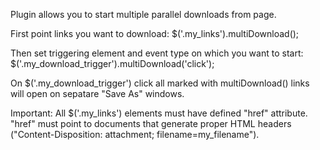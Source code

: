 Plugin allows you to start multiple parallel downloads from page. 

First point links you want to download:
$('.my_links').multiDownload();

Then set triggering element and event type on which you want to start:
$('.my_download_trigger').multiDownload('click');

On $('.my_download_trigger') click all marked with multiDownload() links will open on sepatare "Save As" windows.

Important: All $('.my_links') elements must have defined "href" attribute. "href" must point to documents that generate proper HTML headers ("Content-Disposition: attachment; filename=my_filename").

